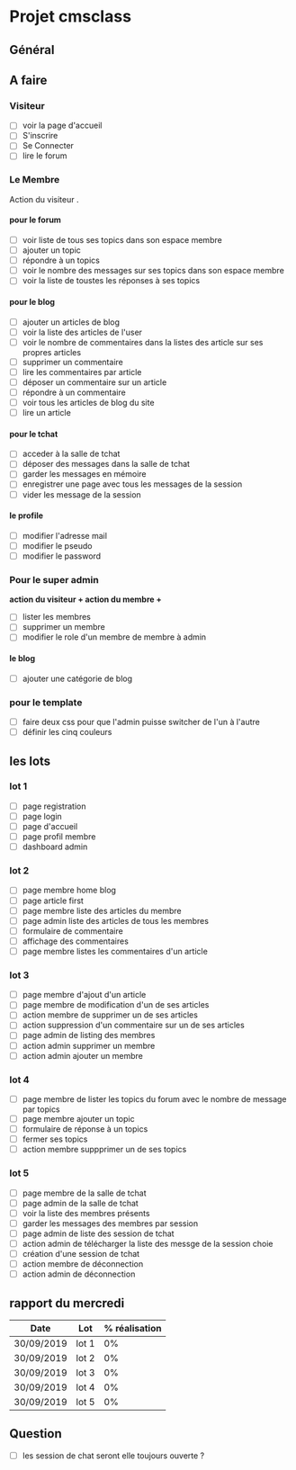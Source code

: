 # Projet cmsclass

## Général

## A faire

### Visiteur

- [ ] voir la page d'accueil
- [ ] S'inscrire
- [ ] Se Connecter
- [ ] lire le forum

### Le Membre

Action du visiteur .

#### pour le forum

- [ ] voir liste de tous ses topics dans son espace membre
- [ ] ajouter un topic
- [ ] répondre à un topics
- [ ] voir le nombre des messages sur ses topics dans son espace membre
- [ ] voir la liste de toustes les réponses à ses topics

#### pour le blog

- [ ] ajouter un articles de blog
- [ ] voir la liste des articles de l'user
- [ ] voir le nombre de commentaires dans la listes des article sur ses propres articles
- [ ] supprimer un commentaire
- [ ] lire les commentaires par article
- [ ] déposer un commentaire sur un article
- [ ] répondre à un commentaire
- [ ] voir tous les articles de blog du site
- [ ] lire un article

#### pour le tchat

- [ ] acceder à la salle de tchat
- [ ] déposer des messages dans la salle de tchat
- [ ] garder les messages en mémoire
- [ ] enregistrer une page avec tous les messages de la session
- [ ] vider les message de la session

#### le profile

- [ ] modifier l'adresse mail
- [ ] modifier le pseudo
- [ ] modifier le password

### Pour le super admin

**__action du visiteur + action du membre +__**

- [ ] lister les membres
- [ ] supprimer un membre
- [ ] modifier le role d'un membre de membre à admin

#### le blog

- [ ] ajouter une catégorie de blog

### pour le template

- [ ] faire deux css pour que l'admin puisse switcher de l'un à l'autre
- [ ] définir les cinq couleurs

## les lots

### lot 1

- [ ] page registration
- [ ] page login
- [ ] page d'accueil
- [ ] page profil membre
- [ ] dashboard admin

### lot 2

- [ ] page membre home blog
- [ ] page article first
- [ ] page membre liste des articles du membre
- [ ] page admin liste des articles de tous les membres
- [ ] formulaire de commentaire
- [ ] affichage des commentaires
- [ ] page membre listes les commentaires d'un article

### lot 3

- [ ] page membre d'ajout d'un article
- [ ] page membre de modification d'un de ses articles
- [ ] action membre de supprimer un de ses articles
- [ ] action suppression d'un commentaire sur un de ses articles
- [ ] page admin de listing des membres
- [ ] action admin supprimer un membre
- [ ] action admin ajouter un membre

### lot 4

- [ ] page membre de lister les topics du forum avec le nombre de message par topics
- [ ] page membre ajouter un topic
- [ ] formulaire de réponse à un topics
- [ ] fermer ses topics
- [ ] action membre suppprimer un de ses topics

### lot 5

- [ ] page membre de la salle de tchat
- [ ] page admin de la salle de tchat
- [ ] voir la liste des membres présents
- [ ] garder les messages des membres par session
- [ ] page admin de liste des session de tchat
- [ ] action admin de télécharger la liste des messge de la session choie
- [ ] création d'une session de tchat
- [ ] action membre de déconnection
- [ ] action admin de déconnection

## rapport du mercredi

Date | Lot | % réalisation |
------------ | ------------- | ---------- |
30/09/2019 | lot 1 | 0%|
30/09/2019 | lot 2 | 0%|
30/09/2019 | lot 3 | 0%|
30/09/2019 | lot 4 | 0%|
30/09/2019 | lot 5 | 0%|

## Question

- [ ] les session de chat seront elle toujours ouverte ?
